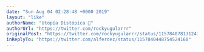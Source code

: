 ```yaml
---
date: "Sun Aug 04 02:28:48 +0000 2019"
layout: "like"
authorName: "Utopía Distópica 💚"
authorUrl: "https://twitter.com/rockyugularrr"
originalPost: "https://twitter.com/rockyugularrr/status/1157840781312438272"
inReplyTo: "https://twitter.com/alferdez/status/1157840448754524160"
---
```

